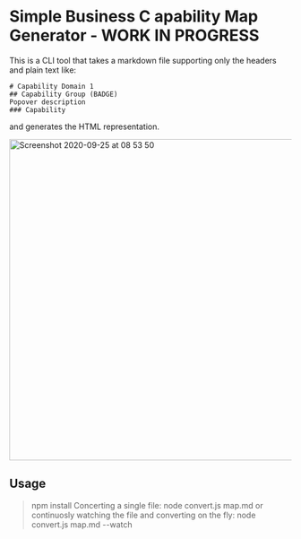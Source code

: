 # Simple Business C apability Map Generator - WORK IN PROGRESS
This is a CLI tool that takes a markdown file supporting only the headers and plain text like:
````
# Capability Domain 1
## Capability Group (BADGE) 
Popover description
### Capability
````
and generates the HTML representation.

<img width="573" alt="Screenshot 2020-09-25 at 08 53 50" src="https://user-images.githubusercontent.com/1624855/94242608-986f0f00-ff16-11ea-9cb9-8fca8ae94a08.png">

## Usage
> npm install
Concerting a single file:
> node convert.js map.md 
or continuosly watching the file and converting on the fly:
> node convert.js map.md --watch
